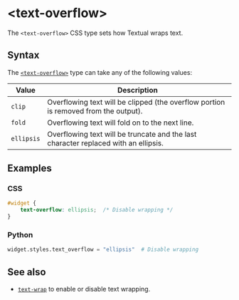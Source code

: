 # &lt;text-overflow&gt;

The `<text-overflow>` CSS type sets how Textual wraps text.

## Syntax

The [`<text-overflow>`](./text_overflow.md) type can take any of the following values:

| Value      | Description                                                                         |
| ---------- | ----------------------------------------------------------------------------------- |
| `clip`     | Overflowing text will be clipped (the overflow portion is removed from the output). |
| `fold`     | Overflowing text will fold on to the next line.                                     |
| `ellipsis` | Overflowing text will be truncate and the last character replaced with an ellipsis. |


## Examples

### CSS

```css
#widget {
    text-overflow: ellipsis;  /* Disable wrapping */
}
```

### Python

```py
widget.styles.text_overflow = "ellipsis"  # Disable wrapping
```


## See also

 - [`text-wrap`](./text_wrap.md) to enable or disable text wrapping.
